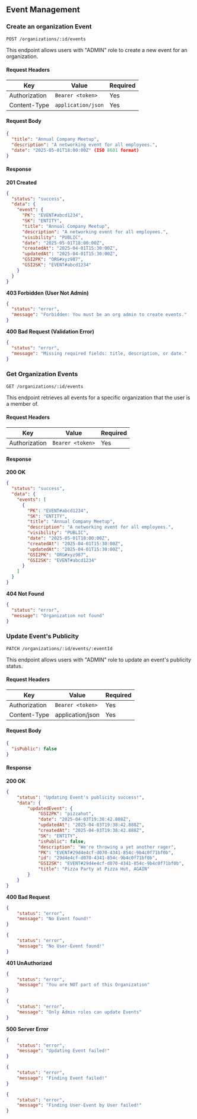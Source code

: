 ## Event Management 

### Create an organization Event

`POST /organizations/:id/events`

This endpoint allows users with "ADMIN" role to create a new event for an organization.

#### Request Headers

| Key | Value | Required |
|-----|-------|----------|
| Authorization | `Bearer <token>` |  Yes  |
| Content-Type | `application/json` |  Yes  |

#### Request Body
```json
{
  "title": "Annual Company Meetup",
  "description": "A networking event for all employees.",
  "date": "2025-05-01T18:00:00Z" (ISO 8601 format)
}
```
#### Response
**201 Created**
```json
{
  "status": "success",
  "data": {
    "event": {
      "PK": "EVENT#abcd1234",
      "SK": "ENTITY",
      "title": "Annual Company Meetup",
      "description": "A networking event for all employees.",
      "visibility": "PUBLIC",
      "date": "2025-05-01T18:00:00Z",
      "createdAt": "2025-04-01T15:30:00Z",
      "updatedAt": "2025-04-01T15:30:00Z",
      "GSI2PK": "ORG#xyz987",
      "GSI2SK": "EVENT#abcd1234"
    }
  }
}
```

**403 Forbidden (User Not Admin)**
```json
{
  "status": "error",
  "message": "Forbidden: You must be an org admin to create events."
}
```

**400 Bad Request (Validation Error)**
```json
{
  "status": "error",
  "message": "Missing required fields: title, description, or date."
}
```

### Get Organization Events

`GET /organizations/:id/events`

This endpoint retrieves all events for a specific organization that the user is a member of.

#### Request Headers

| Key | Value | Required |
|-----|-------|----------|
| Authorization | `Bearer <token>` |  Yes  |

#### Response
**200 OK**
```json
{
  "status": "success",
  "data": {
    "events": [
      {
        "PK": "EVENT#abcd1234",
        "SK": "ENTITY",
        "title": "Annual Company Meetup",
        "description": "A networking event for all employees.",
        "visibility": "PUBLIC",
        "date": "2025-05-01T18:00:00Z",
        "createdAt": "2025-04-01T15:30:00Z",
        "updatedAt": "2025-04-01T15:30:00Z",
        "GSI2PK": "ORG#xyz987",
        "GSI2SK": "EVENT#abcd1234"
      }
    ]
  }
}
```

**404 Not Found**
```json
{
  "status": "error",
  "message": "Organization not found"
}
```

### Update Event's Publicity

`PATCH /organizations/:id/events/:eventId`

This endpoint allows users with "ADMIN" role to update an event's publicity status.

#### Request Headers

| Key | Value | Required |
|-----|-------|----------|
| Authorization | `Bearer <token>` |  Yes  |
| Content-Type | application/json | Yes |

#### Request Body
```json
{
  "isPublic": false
}
```

#### Response

**200 OK**
```json
{
    "status": "Updating Event's publicity success!",
    "data": {
        "updatedEvent": {
            "GSI2PK": "pizzahut",
            "date": "2025-04-03T19:38:42.888Z",
            "updatedAt": "2025-04-03T19:38:42.888Z",
            "createdAt": "2025-04-03T19:38:42.888Z",
            "SK": "ENTITY",
            "isPublic": false,
            "description": "We're throwing a yet another rager",
            "PK": "EVENT#29d4e4cf-d070-4341-854c-9b4c0f71bf0b",
            "id": "29d4e4cf-d070-4341-854c-9b4c0f71bf0b",
            "GSI2SK": "EVENT#29d4e4cf-d070-4341-854c-9b4c0f71bf0b",
            "title": "Pizza Party at Pizza Hut, AGAIN"
        }
    }
}
```

**400 Bad Request**
```json
{
    "status": "error",
    "message": "No Event found!"
}
```
```json
{
    "status": "error",
    "message": "No User-Event found!"
}
```

**401 UnAuthorized**
```json
{
    "status": "error",
    "message": "You are NOT part of this Organization"
}
```
```json
{
    "status": "error",
    "message": "Only Admin roles can update Events"
}
```

**500 Server Error**
```json
{
    "status": "error",
    "message": "Updating Event failed!"
}
```
```json
{
    "status": "error",
    "message": "Finding Event failed!"
}
```
```json
{
    "status": "error",
    "message": "Finding User-Event by User failed!"
}
```
